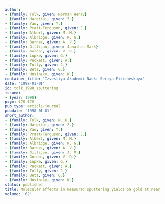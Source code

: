 ```yaml
---
author:
- {family: Tolk, given: Norman Henry}
- {family: Hargitai, given: Z.}
- {family: Yao, given: Y.}
- {family: Pratt-Ferguson, given: B.}
- {family: Albert, given: M. M.}
- {family: Albridge, given: R. G.}
- {family: Barnes, given: A. V.}
- {family: Gilligan, given: Jonathan Mark}
- {family: Gordon, given: V. D.}
- {family: Lupke, given: G.}
- {family: Puckett, given: A.}
- {family: Tully, given: J.}
- {family: Betz, given: G.}
- {family: Husinsky, given: W.}
container_title: 'Izvestiya Akademii Nauk: Seriya Fizicheskaya'
date: '1998-01-01'
id: tolk_1998_sputtering
issued:
- {year: 1998}
page: 676-679
pub_type: article-journal
pubdate: '1998-01-01'
short_author:
- {family: Tolk, given: N. H.}
- {family: Hargitai, given: Z.}
- {family: Yao, given: Y.}
- {family: Pratt-Ferguson, given: B.}
- {family: Albert, given: M. M.}
- {family: Albridge, given: R. G.}
- {family: Barnes, given: A. V.}
- {family: Gilligan, given: J. M.}
- {family: Gordon, given: V. D.}
- {family: Lupke, given: G.}
- {family: Puckett, given: A.}
- {family: Tully, given: J.}
- {family: Betz, given: G.}
- {family: Husinsky, given: W.}
status: published
title: Molecular effects in measured sputtering yields on gold at near threshold energies
volume: '62'
---
```

